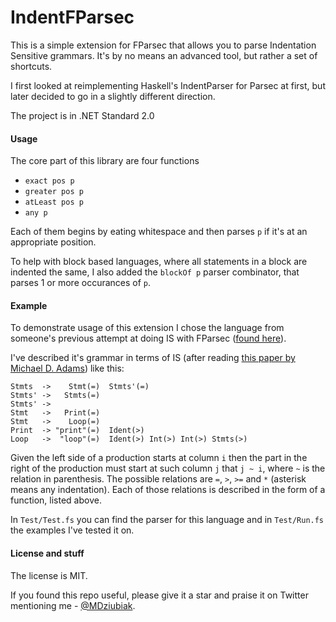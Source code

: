 # IndentFParsec
This is a simple extension for FParsec that allows you to parse Indentation Sensitive grammars. It's by no means an advanced tool, but rather a set of shortcuts.

I first looked at reimplementing Haskell's IndentParser for Parsec at first, but later decided to go in a slightly different direction.

The project is in .NET Standard 2.0

#### Usage
The core part of this library are four functions

* `exact pos p`
* `greater pos p`
* `atLeast pos p`
* `any p`

Each of them begins by eating whitespace and then parses `p` if it's at an appropriate position.

To help with block based languages, where all statements in a block are indented the same, I also added the `blockOf p` parser combinator, that parses 1 or more occurances of `p`.

#### Example
To demonstrate usage of this extension I chose the language from someone's previous attempt at doing IS with FParsec ([found here](https://gist.github.com/impworks/3772212)).

I've described it's grammar in terms of IS (after reading [this paper by Michael D. Adams](https://michaeldadams.org/papers/layout_parsing/LayoutParsing.pdf)) like this:

    Stmts  ->    Stmt(=)  Stmts'(=)
    Stmts' ->   Stmts(=)
    Stmts' ->
    Stmt   ->   Print(=)
    Stmt   ->    Loop(=)
    Print  -> "print"(=)  Ident(>)
    Loop   ->  "loop"(=)  Ident(>) Int(>) Int(>) Stmts(>)

Given the left side of a production starts at column `i` then the part in the right of the production must start at such column `j` that `j ~ i`, where `~` is the relation in parenthesis. The possible relations are `=`, `>`, `>=` and `*` (asterisk means any indentation). Each of those relations is described in the form of a function, listed above.

In `Test/Test.fs` you can find the parser for this language and in `Test/Run.fs` the examples I've tested it on.

#### License and stuff
The license is MIT.

If you found this repo useful, please give it a star and praise it on Twitter mentioning me - [@MDziubiak](//twitter.com/MDziubiak).